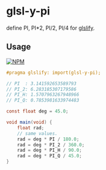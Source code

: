 # glsl-y-pi

define PI, PI*2, PI/2, PI/4 for [glslify](http://github.com/chrisdickinson/glslify).

## Usage ##

[![NPM](https://nodei.co/npm/glsl-y-pi.png?mini=true)](https://nodei.co/npm/glsl-y-pi/)

```glsl
#pragma glslify: import(glsl-y-pi);

// PI  : 3.141592653589793
// PI_2: 6.283185307179586
// PI_H: 1.5707963267948966
// PI_Q: 0.7853981633974483

const float deg = 45.0;

void main(void) {
    float rad;
    // same values.
    rad = deg * PI / 180.0;
    rad = deg * PI_2 / 360.0;
    rad = deg * PI_H / 90.0;
    rad = deg * PI_Q / 45.0;
}
```
